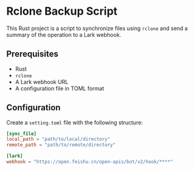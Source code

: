 # Rclone Backup Script

This Rust project is a script to synchronize files using `rclone` and send a summary of the operation to a Lark webhook.  

## Prerequisites

- Rust
- `rclone`
- A Lark webhook URL
- A configuration file in TOML format

## Configuration

Create a `setting.toml` file with the following structure:

```toml
[sync_file]
local_path = "path/to/local/directory"
remote_path = "path/to/remote/directory"

[lark]
webhook = "https://open.feishu.cn/open-apis/bot/v2/hook/****"
```

